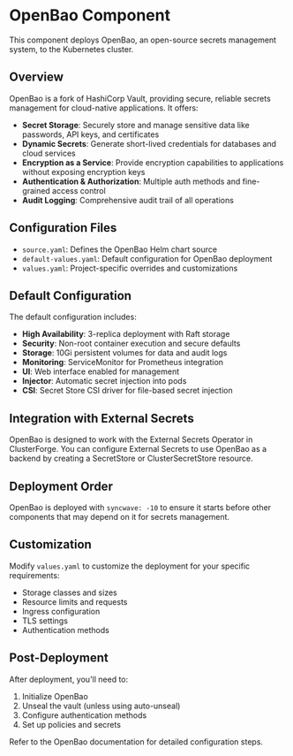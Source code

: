 # OpenBao Component

This component deploys OpenBao, an open-source secrets management system, to the Kubernetes cluster.

## Overview

OpenBao is a fork of HashiCorp Vault, providing secure, reliable secrets management for cloud-native applications. It offers:

- **Secret Storage**: Securely store and manage sensitive data like passwords, API keys, and certificates
- **Dynamic Secrets**: Generate short-lived credentials for databases and cloud services
- **Encryption as a Service**: Provide encryption capabilities to applications without exposing encryption keys
- **Authentication & Authorization**: Multiple auth methods and fine-grained access control
- **Audit Logging**: Comprehensive audit trail of all operations

## Configuration Files

- `source.yaml`: Defines the OpenBao Helm chart source
- `default-values.yaml`: Default configuration for OpenBao deployment
- `values.yaml`: Project-specific overrides and customizations

## Default Configuration

The default configuration includes:

- **High Availability**: 3-replica deployment with Raft storage
- **Security**: Non-root container execution and secure defaults
- **Storage**: 10Gi persistent volumes for data and audit logs
- **Monitoring**: ServiceMonitor for Prometheus integration
- **UI**: Web interface enabled for management
- **Injector**: Automatic secret injection into pods
- **CSI**: Secret Store CSI driver for file-based secret injection

## Integration with External Secrets

OpenBao is designed to work with the External Secrets Operator in ClusterForge. You can configure External Secrets to use OpenBao as a backend by creating a SecretStore or ClusterSecretStore resource.

## Deployment Order

OpenBao is deployed with `syncwave: -10` to ensure it starts before other components that may depend on it for secrets management.

## Customization

Modify `values.yaml` to customize the deployment for your specific requirements:

- Storage classes and sizes
- Resource limits and requests
- Ingress configuration
- TLS settings
- Authentication methods

## Post-Deployment

After deployment, you'll need to:

1. Initialize OpenBao
2. Unseal the vault (unless using auto-unseal)
3. Configure authentication methods
4. Set up policies and secrets

Refer to the OpenBao documentation for detailed configuration steps.
